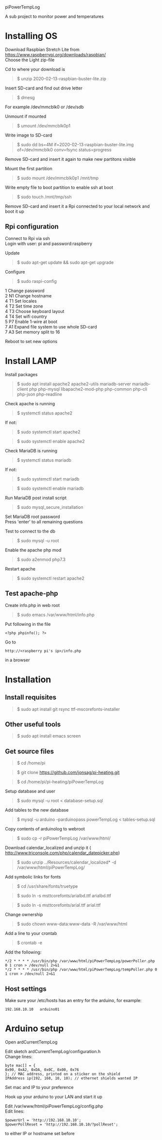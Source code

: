 piPowerTempLog  

A sub project to monitor power and temperatures  


Installing OS
=============================
Download Raspbian Stretch Lite from https://www.raspberrypi.org/downloads/raspbian/  
Choose the Light zip-file  

Cd to where your download is  
>$ unzip 2020-02-13-raspbian-buster-lite.zip  

Insert SD-card and find out drive letter  
>$ dmesg  

For example /dev/mmcblk0 or /dev/sdb  

Unmount if mounted  
>$ umount /dev/mmcblk0p1  

Write image to SD-card  
>$ sudo dd bs=4M if=2020-02-13-raspbian-buster-lite.img of=/dev/mmcblk0 conv=fsync status=progress  

Remove SD-card and insert it again to make new partitons visible     

Mount the first partition  
>$ sudo mount /dev/mmcblk0p1 /mnt/tmp  

Write empty file to boot partition to enable ssh at boot  
>$ sudo touch /mnt/tmp/ssh  

Remove SD-card and insert it a Rpi connected to your local network and boot it up  

Rpi configuration
-----------------------------
Connect to Rpi via ssh  
Login with user: pi and password:raspberry  

Update  
>$ sudo apt-get update && sudo apt-get upgrade  

Configure  
>$ sudo raspi-config   

1		Change password  
2 N1	Change hostname  
4 T1	Set locales  
4 T2	Set time zone  
4 T3	Choose keyboard layout    
4 T4	Set wifi country  
5 P7	Enable 1-wire at boot  
7 A1	Expand file system to use whole SD-card  
7 A3	Set memory split to 16  

Reboot to set new options  


Install LAMP
==========
Install packages  
>$ sudo apt install apache2 apache2-utils mariadb-server mariadb-client php php-mysql libapache2-mod-php php-common php-cli php-json php-readline  

Check apache is running  
>$ systemctl status apache2  

If not:  
>$ sudo systemctl start apache2  

>$ sudo systemctl enable apache2  

Check MariaDB is running  
>$ systemctl status mariadb

If not:  
>$ sudo systemctl start mariadb  

>$ sudo systemctl enable mariadb  

Run MariaDB post install script  
>$ sudo mysql_secure_installation

Set MariaDB root password  
Press 'enter'  to all remaining questions  

Test to connect to the db  
>$ sudo mysql -u root  

Enable the apache php mod  
>$ sudo a2enmod php7.3  

Restart apache  
>$ sudo systemctl restart apache2  

Test apache-php
----------
Create info.php in web root  
>$ sudo emacs /var/www/html/info.php  

Put following in the file  

	<?php phpinfo(); ?>
	
Go to  

	http://<raspberry pi's ip>/info.php
	
in a browser  

Installation
==========
Install requisites
----------
>$ sudo apt install git rsync ttf-mscorefonts-installer  

Other useful tools
----------
>$ sudo apt install emacs screen  

Get source files
----------
>$ cd /home/pi  

>$ git clone https://github.com/jonsag/pi-heating.git  

>$ cd /home/pi/pi-heating/piPowerTempLog  

Setup database and user  
>$ sudo mysql -u root < database-setup.sql  

Add tables to the new database  
>$ mysql -u arduino -parduinopass powerTempLog < tables-setup.sql  

Copy contents of arduinolog to webroot  
>$ sudo cp -r piPowerTempLog /var/www/html/

Download calendar_localized and unzip it ( http://www.triconsole.com/php/calendar_datepicker.php)  
>$ sudo unzip ../Resources/calendar_localized* -d /var/www/html/piPowerTempLog/

Add symbolic links for fonts  
>$ cd /usr/share/fonts/truetype  

>$ sudo ln -s msttcorefonts/arialbd.ttf arialbd.ttf  

>$ sudo ln -s msttcorefonts/arial.ttf arial.ttf  

Change ownership  
>$ sudo chown www-data:www-data -R /var/www/html  

Add a line to your crontab  
>$ crontab -e

Add the following:  

	*/2 * * * * /usr/bin/php /var/www/html/piPowerTempLog/powerPoller.php 0 1 cron > /dev/null 2>&1
	*/2 * * * * /usr/bin/php /var/www/html/piPowerTempLog/tempPoller.php 0 1 cron > /dev/null 2>&1

Host settings
----------
Make sure your /etc/hosts has an entry for the arduino, for example:  

	192.168.10.10   arduino01
	
Arduino setup
==========
Open ardCurrentTempLog  

Edit sketch ardCurrentTempLog/configuration.h  
Change lines:  

	byte mac[] = {
	0x90, 0xA2, 0xDA, 0x0C, 0x00, 0x76
	}; // MAC address, printed on a sticker on the shield
	IPAddress ip(192, 168, 10, 10); // ethernet shields wanted IP

Set mac and IP to your preference  

Hook up your arduino to your LAN and start it up  

Edit /var/www/html/piPowerTempLog/config.php  
Edit lines:  

	$powerUrl = 'http://192.168.10.10';  
	$powerPollReset = 'http://192.168.10.10/?pollReset';  

to either IP or hostname set before  
